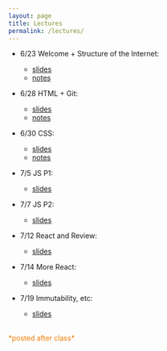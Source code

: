 ```yaml
---
layout: page
title: Lectures
permalink: /lectures/
---
```



* 6/23 Welcome + Structure of the Internet:
  * [slides](../slides/w1c1)
  * [notes](01_interwebs/)

* 6/28 HTML + Git:
  * [slides](../slides/w2c1)
  * [notes](02_html/)

* 6/30 CSS:
  * [slides](../slides/w2c2)
  * [notes](03_css/)

* 7/5 JS P1:
  * [slides](../slides/w3c1)

* 7/7 JS P2:
  * [slides](../slides/w3c2)

* 7/12 React and Review:
  * [slides](../slides/w4c1)

* 7/14 More React:
  * [slides](../slides/w4c2)

* 7/19 Immutability, etc:
  * [slides](../slides/w5c1)






<br>
<span style="color: #F27D00">*posted after class*</span>
